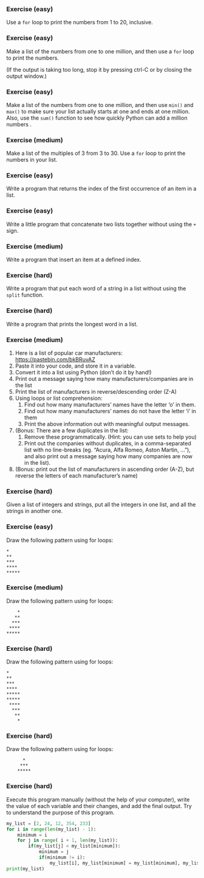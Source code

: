 <!-- Tags=['ForLoop'] -->

### Exercise (easy)

Use a `for` loop to print the numbers from 1 to 20, inclusive.



### Exercise (easy)

Make a list of the numbers from one to one million, and then use a `for` loop to print the numbers. 

(If the output is taking too long, stop it by pressing ctrl-C or by closing the output window.)



### Exercise (easy)

Make a list of the numbers from one to one million, and then use `min()` and `max()` to make sure your list actually starts at one and ends at one million. Also, use the `sum()` function to see how quickly Python can add a million numbers . 



### Exercise (medium)

Make a list of the multiples of 3 from 3 to 30. Use a `for` loop to print the numbers in your list.



### Exercise (easy)

Write a program that returns the index of the first occurrence of an item in a list.



### Exercise (easy)

Write a little program that concatenate two lists together without using the `+` sign.



### Exercise (medium)

Write a program that insert an item at a defined index.



### Exercise (hard)

Write a program that put each word of a string in a list without using the `split` function.



### Exercise (hard)

Write a program that prints the longest word in a list.



### Exercise (medium)

1. Here is a list of popular car manufacturers: https://pastebin.com/bkBRuvAZ 
2.  Paste it into your code, and store it in a variable. 
3. Convert it into a list using Python (don’t do it by hand!) 
4. Print out a message saying how many manufacturers/companies are in the list 
5.  Print the list of manufacturers in reverse/descending order (Z-A) 
6. Using loops or list comprehension: 
   1. Find out how many manufacturers’ names have the letter ‘o’ in them. 
   2. Find out how many manufacturers’ names do not have the letter ‘i’ in them 
   3. Print the above information out with meaningful output messages. 
7. (Bonus: There are a few duplicates in the list: 
   1. Remove these programmatically. (Hint: you can use sets to help you) 
   2. Print out the companies without duplicates, in a comma-separated list with no line-breaks (eg. “Acura, Alfa Romeo, Aston Martin, ...”), and also print out a message saying how many companies are now in the list). 
8. (Bonus: print out the list of manufacturers in ascending order (A-Z), but reverse the letters of each manufacturer’s name)



### Exercise (hard)

Given a list of integers and strings, put all the integers in one list, and all the strings in another one.



### Exercise (easy)

Draw the following pattern using for loops:

```text
*
**
***
****
*****
```



### Exercise (medium)

Draw the following pattern using for loops:

```text
    *
   **
  ***
 ****
*****
```



### Exercise (hard)

Draw the following pattern using for loops:

```text
*
**
***
****
*****
*****
 ****
  ***
   **
    *
```



### Exercise (hard)

Draw the following pattern using for loops:

```
      *
     ***
    *****
```



### Exercise (hard)

Execute this program manually (without the help of your computer), write the value of each variable and their changes, and add the final output. Try to understand the purpose of this program.

```python
my_list = [2, 24, 12, 354, 233]
for i in range(len(my_list) - 1):
    minimum = i
    for j in range( i + 1, len(my_list)):
        if(my_list[j] < my_list[minimum]):
            minimum = j
            if(minimum != i):
                my_list[i], my_list[minimum] = my_list[minimum], my_list[i]
print(my_list)
```


